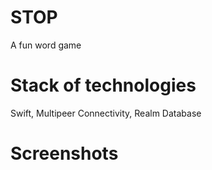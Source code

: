 # STOP
A fun word game

# Stack of technologies 
Swift, Multipeer Connectivity, Realm Database

# Screenshots
